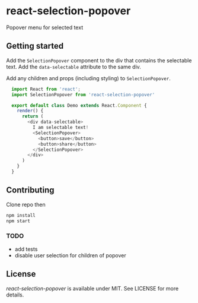 # react-selection-popover
Popover menu for selected text

## Getting started

Add the `SelectionPopover` component to the div that contains the selectable text. Add the `data-selectable` attribute to the same div.

Add any children and props (including styling) to `SelectionPopover`.
```js
  import React from 'react';
  import SelectionPopover from 'react-selection-popover'

  export default class Demo extends React.Component {
    render() {
      return (
        <div data-selectable>
          I am selectable text!
          <SelectionPopover>
            <button>save</button>
            <button>share</button>
          </SelectionPopover>
        </div>
      )
    }
  }
```

## Contributing
Clone repo then
```sh
npm install
npm start
```

### TODO
- add tests
- disable user selection for children of popover

## License

*react-selection-popover* is available under MIT. See LICENSE for more details.
